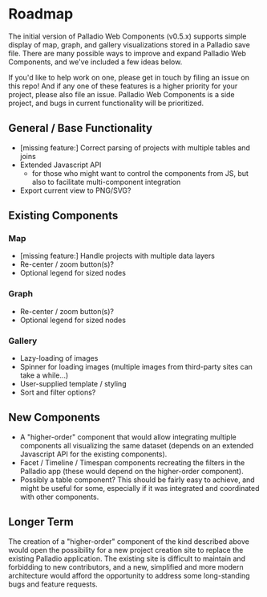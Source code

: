 # Roadmap

The initial version of Palladio Web Components (v0.5.x) supports simple display of map, graph, and gallery visualizations stored in a Palladio save file. There are many possible ways to improve and expand Palladio Web Components, and we've included a few ideas below.

If you'd like to help work on one, please get in touch by filing an issue on this repo! And if any one of these features is a higher priority for your project, please also file an issue. Palladio Web Components is a side project, and bugs in current functionality will be prioritized.

## General / Base Functionality

- [missing feature:] Correct parsing of projects with multiple tables and joins
- Extended Javascript API
  - for those who might want to control the components from JS, but also to facilitate multi-component integration
- Export current view to PNG/SVG?

## Existing Components

### Map

- [missing feature:] Handle projects with multiple data layers
- Re-center / zoom button(s)?
- Optional legend for sized nodes

### Graph

- Re-center / zoom button(s)?
- Optional legend for sized nodes

### Gallery

- Lazy-loading of images
- Spinner for loading images (multiple images from third-party sites can take a while...)
- User-supplied template / styling
- Sort and filter options?

## New Components

- A "higher-order" component that would allow integrating multiple components all visualizing the same dataset (depends on an extended Javascript API for the existing components).
- Facet / Timeline / Timespan components recreating the filters in the Palladio app (these would depend on the higher-order component).
- Possibly a table component? This should be fairly easy to achieve, and might be useful for some, especially if it was integrated and coordinated with other components.

## Longer Term

The creation of a "higher-order" component of the kind described above would open the possibility for a new project creation site to replace the existing Palladio application. The existing site is difficult to maintain and forbidding to new contributors, and a new, simplified and more modern architecture would afford the opportunity to address some long-standing bugs and feature requests.
